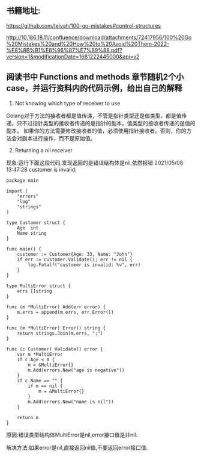 ## 书籍地址:

https://github.com/teivah/100-go-mistakes#control-structures

http://10.186.18.11/confluence/download/attachments/72417956/100%20Go%20Mistakes%20and%20How%20to%20Avoid%20Them-2022-%E8%8B%B1%E6%96%87%E7%89%88.pdf?version=1&modificationDate=1681222445000&api=v2

## 阅读书中 Functions and methods 章节随机2个小case，并运行资料内的代码示例，给出自己的解释

1. Not knowing which type of receiver to use

Golang对于方法的接收者都是值传递，不管是指针类型还是值类型，都是值传递，只不过指针类型的接收者传递的是指针的副本，值类型的接收者传递的是值的副本。
如果你的方法需要修改接收者的值，必须使用指针接收者。否则，你的方法会对副本进行操作，而不是原始值。

2. Returning a nil receiver
   
现象:运行下面这段代码,发现返回的是错误结构体是nil,依然报错 2021/05/08 13:47:28 customer is invalid: <nil>

```
package main

import (
	"errors"
	"log"
	"strings"
)

type Customer struct {
	Age  int
	Name string
}

func main() {
	customer := Customer{Age: 33, Name: "John"}
	if err := customer.Validate(); err != nil {
		log.Fatalf("customer is invalid: %v", err)
	}
}

type MultiError struct {
	errs []string
}

func (m *MultiError) Add(err error) {
	m.errs = append(m.errs, err.Error())
}

func (m *MultiError) Error() string {
	return strings.Join(m.errs, ";")
}

func (c Customer) Validate() error {
	var m *MultiError
	if c.Age < 0 {
		m = &MultiError{}
		m.Add(errors.New("age is negative"))
	}
	if c.Name == "" {
		if m == nil {
			m = &MultiError{}
		}
		m.Add(errors.New("name is nil"))
	}

	return m
}
```

原因:错误类型结构体MultiError是nil,error接口值是非nil.

解决方法:如果error是nil,直接返回nil值,不要返回error接口值.




